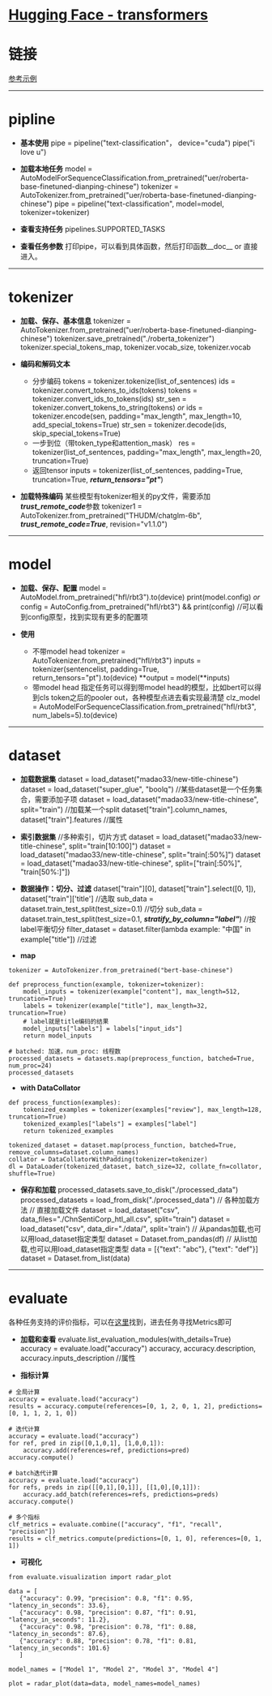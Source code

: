 # [Hugging Face - transformers](https://github.com/iLovEing/notebook/issues/21)

# 链接
[参考示例](todo)

---

# pipline

- **基本使用**
pipe = pipeline("text-classification"， device="cuda")
pipe("i love u")


- **加载本地任务**
model = AutoModelForSequenceClassification.from_pretrained("uer/roberta-base-finetuned-dianping-chinese")
tokenizer = AutoTokenizer.from_pretrained("uer/roberta-base-finetuned-dianping-chinese")
pipe = pipeline("text-classification", model=model, tokenizer=tokenizer)


- **查看支持任务**
pipelines.SUPPORTED_TASKS


- **查看任务参数**
打印pipe，可以看到具体函数，然后打印函数__doc__ or 直接进入。


---

# tokenizer

- **加载、保存、基本信息**
tokenizer = AutoTokenizer.from_pretrained("uer/roberta-base-finetuned-dianping-chinese")
tokenizer.save_pretrained("./roberta_tokenizer")
tokenizer.special_tokens_map, tokenizer.vocab_size, tokenizer.vocab

- **编码和解码文本**
  - 分步编码
tokens = tokenizer.tokenize(list_of_sentences)
ids = tokenizer.convert_tokens_to_ids(tokens)
tokens = tokenizer.convert_ids_to_tokens(ids)
str_sen = tokenizer.convert_tokens_to_string(tokens)
*or*
ids = tokenizer.encode(sen, padding="max_length", max_length=10, add_special_tokens=True)
str_sen = tokenizer.decode(ids, skip_special_tokens=True)
  - 一步到位（带token_type和attention_mask）
res = tokenizer(list_of_sentences, padding="max_length", max_length=20, truncation=True)
  - 返回tensor
inputs = tokenizer(list_of_sentences, padding=True, truncation=True, ***return_tensors="pt"***)

- **加载特殊编码**
某些模型有tokenizer相关的py文件，需要添加***trust_remote_code***参数
tokenizer1 = AutoTokenizer.from_pretrained("THUDM/chatglm-6b", ***trust_remote_code=True***, revision="v1.1.0")

---

# model

- **加载、保存、配置**
model = AutoModel.from_pretrained("hfl/rbt3").to(device)
print(model.config)
*or*
config = AutoConfig.from_pretrained("hfl/rbt3") && print(config)  //可以看到config原型，找到实现有更多的配置项

- **使用**
  - 不带model head
tokenizer = AutoTokenizer.from_pretrained("hfl/rbt3")
inputs = tokenizer(sentencelist, padding=True, return_tensors="pt").to(device)
**output = model(**inputs)
  - 带model head
指定任务可以得到带model head的模型，比如bert可以得到cls token之后的pooler out，各种模型点进去看实现最清楚
clz_model = AutoModelForSequenceClassification.from_pretrained("hfl/rbt3", num_labels=5).to(device)

---

# dataset

- **加载数据集**
dataset = load_dataset("madao33/new-title-chinese")
dataset = load_dataset("super_glue", "boolq") //某些dataset是一个任务集合，需要添加子项
dataset = load_dataset("madao33/new-title-chinese", split="train") //加载某一个split
dataset["train"].column_names, dataset["train"].features //属性

- **索引数据集**
//多种索引，切片方式
dataset = load_dataset("madao33/new-title-chinese", split="train[10:100]")
dataset = load_dataset("madao33/new-title-chinese", split="train[:50%]")
dataset = load_dataset("madao33/new-title-chinese", split=["train[:50%]", "train[50%:]"])

- **数据操作：切分、过滤**
dataset["train"][0], dataset["train"].select([0, 1]), dataset["train"]['title']  //选取
sub_data = dataset.train_test_split(test_size=0.1) //切分
sub_data = dataset.train_test_split(test_size=0.1, ***stratify_by_column="label"***) //按label平衡切分
filter_dataset = dataset.filter(lambda example: "中国" in example["title"]) //过滤

- **map**
```
tokenizer = AutoTokenizer.from_pretrained("bert-base-chinese")

def preprocess_function(example, tokenizer=tokenizer):
    model_inputs = tokenizer(example["content"], max_length=512, truncation=True)
    labels = tokenizer(example["title"], max_length=32, truncation=True)
    # label就是title编码的结果
    model_inputs["labels"] = labels["input_ids"]
    return model_inputs

# batched: 加速，num_proc: 线程数
processed_datasets = datasets.map(preprocess_function, batched=True, num_proc=24)
processed_datasets
```

- **with DataCollator**
```
def process_function(examples):
    tokenized_examples = tokenizer(examples["review"], max_length=128, truncation=True)
    tokenized_examples["labels"] = examples["label"]
    return tokenized_examples

tokenized_dataset = dataset.map(process_function, batched=True, remove_columns=dataset.column_names)
collator = DataCollatorWithPadding(tokenizer=tokenizer)
dl = DataLoader(tokenized_dataset, batch_size=32, collate_fn=collator, shuffle=True)
```

- **保存和加载**
processed_datasets.save_to_disk("./processed_data")
processed_datasets = load_from_disk("./processed_data")
// 各种加载方法
// 直接加载文件
dataset = load_dataset("csv", data_files="./ChnSentiCorp_htl_all.csv", split="train")
dataset = load_dataset("csv", data_dir="./data/", split='train')
// 从pandas加载,也可以用load_dataset指定类型
dataset = Dataset.from_pandas(df)
// 从list加载,也可以用load_dataset指定类型
data = [{"text": "abc"}, {"text": "def"}]
dataset = Dataset.from_list(data)

---

# evaluate
各种任务支持的评价指标，可以在[这里](https://huggingface.co/tasks)找到，进去任务寻找Metrics即可

- **加载和查看**
evaluate.list_evaluation_modules(with_details=True)
accuracy = evaluate.load("accuracy")
accuracy, accuracy.description, accuracy.inputs_description //属性

- **指标计算**
```
# 全局计算
accuracy = evaluate.load("accuracy")
results = accuracy.compute(references=[0, 1, 2, 0, 1, 2], predictions=[0, 1, 1, 2, 1, 0])

# 迭代计算
accuracy = evaluate.load("accuracy")
for ref, pred in zip([0,1,0,1], [1,0,0,1]):
    accuracy.add(references=ref, predictions=pred)
accuracy.compute()

# batch迭代计算
accuracy = evaluate.load("accuracy")
for refs, preds in zip([[0,1],[0,1]], [[1,0],[0,1]]):
    accuracy.add_batch(references=refs, predictions=preds)
accuracy.compute()

# 多个指标
clf_metrics = evaluate.combine(["accuracy", "f1", "recall", "precision"])
results = clf_metrics.compute(predictions=[0, 1, 0], references=[0, 1, 1])
```

- **可视化**
```
from evaluate.visualization import radar_plot

data = [
   {"accuracy": 0.99, "precision": 0.8, "f1": 0.95, "latency_in_seconds": 33.6},
   {"accuracy": 0.98, "precision": 0.87, "f1": 0.91, "latency_in_seconds": 11.2},
   {"accuracy": 0.98, "precision": 0.78, "f1": 0.88, "latency_in_seconds": 87.6},
   {"accuracy": 0.88, "precision": 0.78, "f1": 0.81, "latency_in_seconds": 101.6}
   ]

model_names = ["Model 1", "Model 2", "Model 3", "Model 4"]

plot = radar_plot(data=data, model_names=model_names)
```